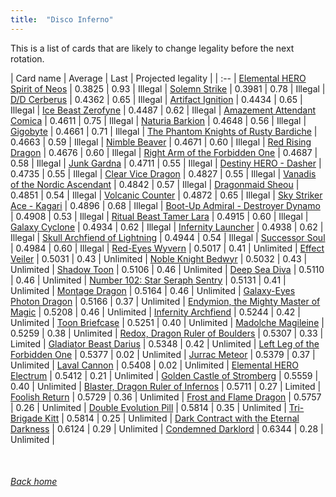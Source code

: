 ```yaml
---
title:  "Disco Inferno"
---
```


This is a list of cards that are likely to change legality before the next rotation.

| Card name | Average | Last | Projected legality |
| :-- |
[Elemental HERO Spirit of Neos](https://db.ygoprodeck.com/card/?search=Elemental%20HERO%20Spirit%20of%20Neos) | 0.3825 | 0.93 | Illegal |
[Solemn Strike](https://db.ygoprodeck.com/card/?search=Solemn%20Strike) | 0.3981 | 0.78 | Illegal |
[D/D Cerberus](https://db.ygoprodeck.com/card/?search=D/D%20Cerberus) | 0.4362 | 0.65 | Illegal |
[Artifact Ignition](https://db.ygoprodeck.com/card/?search=Artifact%20Ignition) | 0.4434 | 0.65 | Illegal |
[Ice Beast Zerofyne](https://db.ygoprodeck.com/card/?search=Ice%20Beast%20Zerofyne) | 0.4487 | 0.62 | Illegal |
[Amazement Attendant Comica](https://db.ygoprodeck.com/card/?search=Amazement%20Attendant%20Comica) | 0.4611 | 0.75 | Illegal |
[Naturia Barkion](https://db.ygoprodeck.com/card/?search=Naturia%20Barkion) | 0.4648 | 0.56 | Illegal |
[Gigobyte](https://db.ygoprodeck.com/card/?search=Gigobyte) | 0.4661 | 0.71 | Illegal |
[The Phantom Knights of Rusty Bardiche](https://db.ygoprodeck.com/card/?search=The%20Phantom%20Knights%20of%20Rusty%20Bardiche) | 0.4663 | 0.59 | Illegal |
[Nimble Beaver](https://db.ygoprodeck.com/card/?search=Nimble%20Beaver) | 0.4671 | 0.60 | Illegal |
[Red Rising Dragon](https://db.ygoprodeck.com/card/?search=Red%20Rising%20Dragon) | 0.4676 | 0.60 | Illegal |
[Right Arm of the Forbidden One](https://db.ygoprodeck.com/card/?search=Right%20Arm%20of%20the%20Forbidden%20One) | 0.4687 | 0.58 | Illegal |
[Junk Gardna](https://db.ygoprodeck.com/card/?search=Junk%20Gardna) | 0.4711 | 0.55 | Illegal |
[Destiny HERO - Dasher](https://db.ygoprodeck.com/card/?search=Destiny%20HERO%20-%20Dasher) | 0.4735 | 0.55 | Illegal |
[Clear Vice Dragon](https://db.ygoprodeck.com/card/?search=Clear%20Vice%20Dragon) | 0.4827 | 0.55 | Illegal |
[Vanadis of the Nordic Ascendant](https://db.ygoprodeck.com/card/?search=Vanadis%20of%20the%20Nordic%20Ascendant) | 0.4842 | 0.57 | Illegal |
[Dragonmaid Sheou](https://db.ygoprodeck.com/card/?search=Dragonmaid%20Sheou) | 0.4851 | 0.54 | Illegal |
[Volcanic Counter](https://db.ygoprodeck.com/card/?search=Volcanic%20Counter) | 0.4872 | 0.65 | Illegal |
[Sky Striker Ace - Kagari](https://db.ygoprodeck.com/card/?search=Sky%20Striker%20Ace%20-%20Kagari) | 0.4896 | 0.68 | Illegal |
[Boot-Up Admiral - Destroyer Dynamo](https://db.ygoprodeck.com/card/?search=Boot-Up%20Admiral%20-%20Destroyer%20Dynamo) | 0.4908 | 0.53 | Illegal |
[Ritual Beast Tamer Lara](https://db.ygoprodeck.com/card/?search=Ritual%20Beast%20Tamer%20Lara) | 0.4915 | 0.60 | Illegal |
[Galaxy Cyclone](https://db.ygoprodeck.com/card/?search=Galaxy%20Cyclone) | 0.4934 | 0.62 | Illegal |
[Infernity Launcher](https://db.ygoprodeck.com/card/?search=Infernity%20Launcher) | 0.4938 | 0.62 | Illegal |
[Skull Archfiend of Lightning](https://db.ygoprodeck.com/card/?search=Skull%20Archfiend%20of%20Lightning) | 0.4944 | 0.54 | Illegal |
[Successor Soul](https://db.ygoprodeck.com/card/?search=Successor%20Soul) | 0.4984 | 0.60 | Illegal |
[Red-Eyes Wyvern](https://db.ygoprodeck.com/card/?search=Red-Eyes%20Wyvern) | 0.5017 | 0.41 | Unlimited |
[Effect Veiler](https://db.ygoprodeck.com/card/?search=Effect%20Veiler) | 0.5031 | 0.43 | Unlimited |
[Noble Knight Bedwyr](https://db.ygoprodeck.com/card/?search=Noble%20Knight%20Bedwyr) | 0.5032 | 0.43 | Unlimited |
[Shadow Toon](https://db.ygoprodeck.com/card/?search=Shadow%20Toon) | 0.5106 | 0.46 | Unlimited |
[Deep Sea Diva](https://db.ygoprodeck.com/card/?search=Deep%20Sea%20Diva) | 0.5110 | 0.46 | Unlimited |
[Number 102: Star Seraph Sentry](https://db.ygoprodeck.com/card/?search=Number%20102:%20Star%20Seraph%20Sentry) | 0.5131 | 0.41 | Unlimited |
[Montage Dragon](https://db.ygoprodeck.com/card/?search=Montage%20Dragon) | 0.5164 | 0.46 | Unlimited |
[Galaxy-Eyes Photon Dragon](https://db.ygoprodeck.com/card/?search=Galaxy-Eyes%20Photon%20Dragon) | 0.5166 | 0.37 | Unlimited |
[Endymion, the Mighty Master of Magic](https://db.ygoprodeck.com/card/?search=Endymion,%20the%20Mighty%20Master%20of%20Magic) | 0.5208 | 0.46 | Unlimited |
[Infernity Archfiend](https://db.ygoprodeck.com/card/?search=Infernity%20Archfiend) | 0.5244 | 0.42 | Unlimited |
[Toon Briefcase](https://db.ygoprodeck.com/card/?search=Toon%20Briefcase) | 0.5251 | 0.40 | Unlimited |
[Madolche Magileine](https://db.ygoprodeck.com/card/?search=Madolche%20Magileine) | 0.5259 | 0.38 | Unlimited |
[Redox, Dragon Ruler of Boulders](https://db.ygoprodeck.com/card/?search=Redox,%20Dragon%20Ruler%20of%20Boulders) | 0.5307 | 0.33 | Limited |
[Gladiator Beast Darius](https://db.ygoprodeck.com/card/?search=Gladiator%20Beast%20Darius) | 0.5348 | 0.42 | Unlimited |
[Left Leg of the Forbidden One](https://db.ygoprodeck.com/card/?search=Left%20Leg%20of%20the%20Forbidden%20One) | 0.5377 | 0.02 | Unlimited |
[Jurrac Meteor](https://db.ygoprodeck.com/card/?search=Jurrac%20Meteor) | 0.5379 | 0.37 | Unlimited |
[Laval Cannon](https://db.ygoprodeck.com/card/?search=Laval%20Cannon) | 0.5408 | 0.02 | Unlimited |
[Elemental HERO Electrum](https://db.ygoprodeck.com/card/?search=Elemental%20HERO%20Electrum) | 0.5412 | 0.21 | Unlimited |
[Golden Castle of Stromberg](https://db.ygoprodeck.com/card/?search=Golden%20Castle%20of%20Stromberg) | 0.5559 | 0.40 | Unlimited |
[Blaster, Dragon Ruler of Infernos](https://db.ygoprodeck.com/card/?search=Blaster,%20Dragon%20Ruler%20of%20Infernos) | 0.5711 | 0.27 | Limited |
[Foolish Return](https://db.ygoprodeck.com/card/?search=Foolish%20Return) | 0.5729 | 0.36 | Unlimited |
[Frost and Flame Dragon](https://db.ygoprodeck.com/card/?search=Frost%20and%20Flame%20Dragon) | 0.5757 | 0.26 | Unlimited |
[Double Evolution Pill](https://db.ygoprodeck.com/card/?search=Double%20Evolution%20Pill) | 0.5814 | 0.35 | Unlimited |
[Tri-Brigade Kitt](https://db.ygoprodeck.com/card/?search=Tri-Brigade%20Kitt) | 0.5814 | 0.25 | Unlimited |
[Dark Contract with the Eternal Darkness](https://db.ygoprodeck.com/card/?search=Dark%20Contract%20with%20the%20Eternal%20Darkness) | 0.6124 | 0.29 | Unlimited |
[Condemned Darklord](https://db.ygoprodeck.com/card/?search=Condemned%20Darklord) | 0.6344 | 0.28 | Unlimited |

<br>

###### [Back home](index)